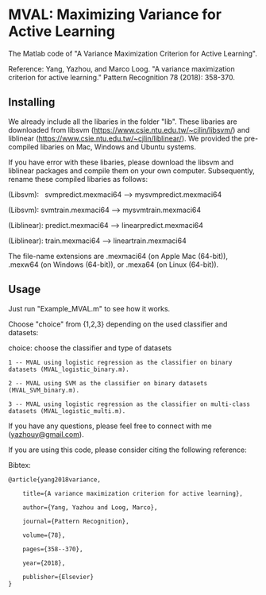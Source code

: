 # MVAL: Maximizing Variance for Active Learning
The Matlab code of "A Variance Maximization Criterion for Active Learning". 

Reference: Yang, Yazhou, and Marco Loog. "A variance maximization criterion for active learning." Pattern Recognition 78 (2018): 358-370.

## Installing

We already include all the libaries in the folder "lib". These libaries are downloaded from libsvm (https://www.csie.ntu.edu.tw/~cjlin/libsvm/) and liblinear (https://www.csie.ntu.edu.tw/~cjlin/liblinear/). We provided the pre-compiled libaries on Mac, Windows and Ubuntu systems. 

If you have error with these libaries, please download the libsvm and liblinear packages and compile them on your own computer. Subsequently, rename these compiled libaries as follows:

(Libsvm):   svmpredict.mexmaci64 --> mysvmpredict.mexmaci64

(Libsvm):     svmtrain.mexmaci64 --> mysvmtrain.mexmaci64

(Liblinear):  predict.mexmaci64 --> linearpredict.mexmaci64

(Liblinear):  train.mexmaci64 --> lineartrain.mexmaci64

The file-name extensions are .mexmaci64 (on Apple Mac (64-bit)), .mexw64 (on Windows (64-bit)), or .mexa64 (on Linux (64-bit)).

## Usage

Just run "Example_MVAL.m" to see how it works.

Choose "choice" from {1,2,3} depending on the used classifier and datasets:

choice:  choose the classifier and type of datasets

    1 -- MVAL using logistic regression as the classifier on binary datasets (MVAL_logistic_binary.m).
    
    2 -- MVAL using SVM as the classifier on binary datasets (MVAL_SVM_binary.m).
    
    3 -- MVAL using logistic regression as the classifier on multi-class datasets (MVAL_logistic_multi.m).

If you have any questions, please feel free to connect with me (yazhouy@gmail.com).

If you are using this code, please consider citing the following reference:

Bibtex:

    @article{yang2018variance,

        title={A variance maximization criterion for active learning}, 
   
        author={Yang, Yazhou and Loog, Marco},
  
        journal={Pattern Recognition},
  
        volume={78},
  
        pages={358--370},
  
        year={2018},
  
        publisher={Elsevier}
    }

